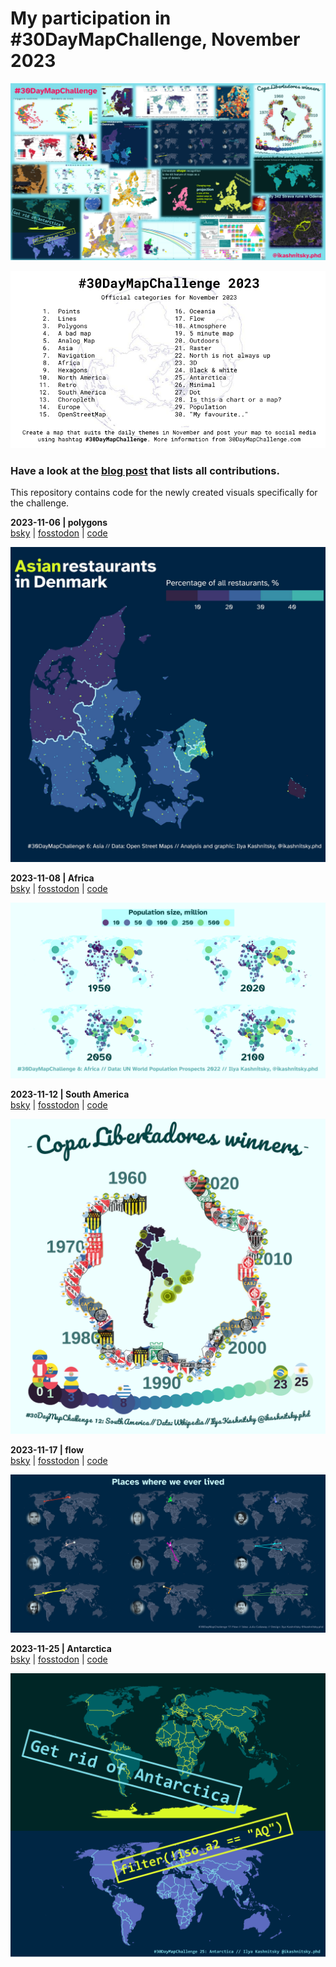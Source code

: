
# My participation in \#30DayMapChallenge, November 2023

<div>

[![](fig/arrange-all-s.png)](fig/arrange-all.png)

</div>

![](fig/30dmc-2023.png)

### Have a look at the [blog post](https://ikashnitsky.phd/2023/30-dmc/) that lists all contributions.

This repository contains code for the newly created visuals specifically
for the challenge.

**2023-11-06 \| polygons**  
[bsky](https://bsky.app/profile/ikashnitsky.phd/post/3kdjejp7ipi2u) \|
[fosstodon](https://fosstodon.org/@ikashnitsky/111405431300734214) \|
[code](https://github.com/ikashnitsky/30DayMapChallenge/blob/main/src/06-asian-restaurants.R)

![](fig/06-asian-restaurants.png)

**2023-11-08 \| Africa**  
[bsky](https://bsky.app/profile/ikashnitsky.phd/post/3kdocjzuvhq2e) \|
[fosstodon](https://fosstodon.org/@ikashnitsky/111405472725576212) \|
[code](https://github.com/ikashnitsky/30DayMapChallenge/blob/77d444be79c5170c83b2b6049847df7b5ec04536/src/08-africa-wpp.R)

![](fig/08-pop-growth-x4.png)

**2023-11-12 \| South America**  
[bsky](https://bsky.app/profile/ikashnitsky.phd/post/3keafyo6ga422) \|
[fosstodon](https://fosstodon.org/@ikashnitsky/111415413730412646) \|
[code](https://github.com/ikashnitsky/30DayMapChallenge/blob/main/src/12-south-america-copa.R)

![](fig/12-south-america-copa.png)

**2023-11-17 \| flow**  
[bsky](https://bsky.app/profile/ikashnitsky.phd/post/3kefic276eg2p) \|
[fosstodon](https://fosstodon.org/@ikashnitsky/111617087998805744) \|
[code](https://github.com/ikashnitsky/30DayMapChallenge/blob/main/src/17-flow-places-lived.R)

![](fig/17-final-touch.png)

**2023-11-25 \| Antarctica**  
[bsky](https://bsky.app/profile/ikashnitsky.phd/post/3kezt7zaify26) \|
[fosstodon](https://fosstodon.org/@ikashnitsky/111617105804689802) \|
[code](https://github.com/ikashnitsky/30DayMapChallenge/blob/main/src/25-antarctica.R)

![](fig/25-final-touch.png)
